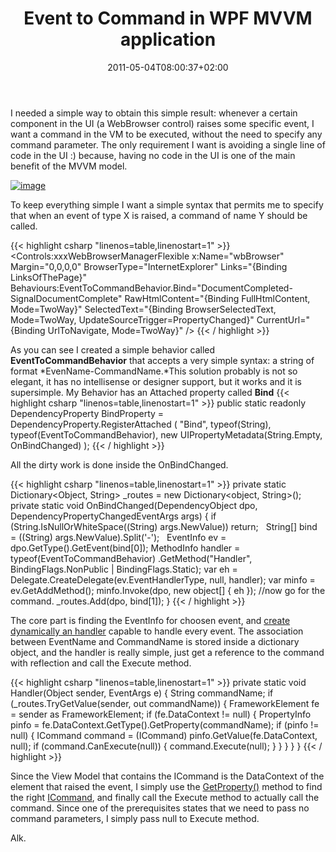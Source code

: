 ﻿---
title: "Event to Command in WPF MVVM application"
description: ""
date: 2011-05-04T08:00:37+02:00
draft: false
tags: [MVVM,WPF]
categories: [WPF]
---
I needed a simple way to obtain this simple result: whenever a certain component in the UI (a WebBrowser control) raises some specific event, I want a command in the VM to be executed, without the need to specify any command parameter. The only requirement I want is avoiding a single line of code in the UI :) because, having no code in the UI is one of the main benefit of the MVVM model.

[![image](http://www.codewrecks.com/blog/wp-content/uploads/2011/04/image_thumb15.png "image")](http://www.codewrecks.com/blog/wp-content/uploads/2011/04/image15.png)

To keep everything simple I want a simple syntax that permits me to specify that when an event of type X is raised, a command of name Y should be called.

{{< highlight csharp "linenos=table,linenostart=1" >}}
<Controls:xxxWebBrowserManagerFlexible x:Name="wbBrowser" Margin="0,0,0,0"
BrowserType="InternetExplorer"
Links="{Binding LinksOfThePage}"
Behaviours:EventToCommandBehavior.Bind="DocumentCompleted-SignalDocumentComplete"
RawHtmlContent="{Binding FullHtmlContent, Mode=TwoWay}"
SelectedText="{Binding BrowserSelectedText, Mode=TwoWay, UpdateSourceTrigger=PropertyChanged}"
CurrentUrl="{Binding UrlToNavigate, Mode=TwoWay}" />
{{< / highlight >}}

As you can see I created a simple behavior called  **EventToCommandBehavior** that accepts a very simple syntax: a string of format *EvenName-CommandName.*This solution probably is not so elegant, it has no intellisense or designer support, but it works and it is supersimple. My Behavior has an Attached property called  **Bind** {{< highlight csharp "linenos=table,linenostart=1" >}}
public static readonly DependencyProperty BindProperty =
DependencyProperty.RegisterAttached
(
"Bind",
typeof(String),
typeof(EventToCommandBehavior),
new UIPropertyMetadata(String.Empty, OnBindChanged)
);
{{< / highlight >}}

All the dirty work is done inside the OnBindChanged.

{{< highlight csharp "linenos=table,linenostart=1" >}}
private static Dictionary<Object, String> _routes
= new Dictionary<object, String>();
 
private static void OnBindChanged(DependencyObject dpo, DependencyPropertyChangedEventArgs args)
{
if (String.IsNullOrWhiteSpace((String) args.NewValue)) return;
 
String[] bind = ((String) args.NewValue).Split('-');
 
EventInfo ev = dpo.GetType().GetEvent(bind[0]);
MethodInfo handler = typeof(EventToCommandBehavior)
.GetMethod("Handler", BindingFlags.NonPublic | BindingFlags.Static);
var eh = Delegate.CreateDelegate(ev.EventHandlerType, null, handler);
var minfo = ev.GetAddMethod();
minfo.Invoke(dpo, new object[] { eh });
//now go for the command.
_routes.Add(dpo, bind[1]);
}
{{< / highlight >}}

The core part is finding the EventInfo for choosen event, and [create dynamically an handler](http://www.codewrecks.com/blog/index.php/2011/04/22/handle-an-event-with-reflection/) capable to handle every event. The association between EventName and CommandName is stored inside a dictionary object, and the handler is really simple, just get a reference to the command with reflection and call the Execute method.

{{< highlight csharp "linenos=table,linenostart=1" >}}
private static void Handler(Object sender, EventArgs e)
{
String commandName;
if (_routes.TryGetValue(sender, out commandName))
{
FrameworkElement fe = sender as FrameworkElement;
if (fe.DataContext != null)
{
PropertyInfo pinfo = fe.DataContext.GetType().GetProperty(commandName);
if (pinfo != null)
{
ICommand command = (ICommand) pinfo.GetValue(fe.DataContext, null);
if (command.CanExecute(null))
{
command.Execute(null);
}
}
}
}
}
{{< / highlight >}}

Since the View Model that contains the ICommand is the DataContext of the element that raised the event, I simply use the [GetProperty()](http://msdn.microsoft.com/en-us/library/3x3ss54h.aspx) method to find the right [ICommand](http://msdn.microsoft.com/en-us/library/ms616869.aspx), and finally call the Execute method to actually call the command. Since one of the prerequisites states that we need to pass no command parameters, I simply pass null to Execute method.

Alk.
